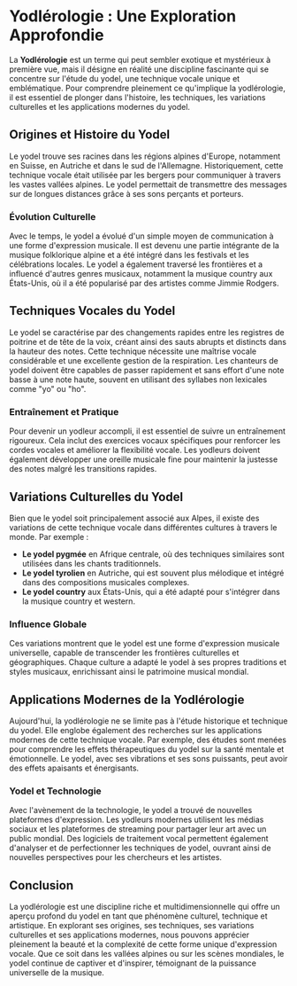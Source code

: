 # Yodlérologie : Une Exploration Approfondie

La **Yodlérologie** est un terme qui peut sembler exotique et mystérieux à première vue, mais il désigne en réalité une discipline fascinante qui se concentre sur l'étude du yodel, une technique vocale unique et emblématique. Pour comprendre pleinement ce qu'implique la yodlérologie, il est essentiel de plonger dans l'histoire, les techniques, les variations culturelles et les applications modernes du yodel.

## Origines et Histoire du Yodel

Le yodel trouve ses racines dans les régions alpines d'Europe, notamment en Suisse, en Autriche et dans le sud de l'Allemagne. Historiquement, cette technique vocale était utilisée par les bergers pour communiquer à travers les vastes vallées alpines. Le yodel permettait de transmettre des messages sur de longues distances grâce à ses sons perçants et porteurs.

### Évolution Culturelle

Avec le temps, le yodel a évolué d'un simple moyen de communication à une forme d'expression musicale. Il est devenu une partie intégrante de la musique folklorique alpine et a été intégré dans les festivals et les célébrations locales. Le yodel a également traversé les frontières et a influencé d'autres genres musicaux, notamment la musique country aux États-Unis, où il a été popularisé par des artistes comme Jimmie Rodgers.

## Techniques Vocales du Yodel

Le yodel se caractérise par des changements rapides entre les registres de poitrine et de tête de la voix, créant ainsi des sauts abrupts et distincts dans la hauteur des notes. Cette technique nécessite une maîtrise vocale considérable et une excellente gestion de la respiration. Les chanteurs de yodel doivent être capables de passer rapidement et sans effort d'une note basse à une note haute, souvent en utilisant des syllabes non lexicales comme "yo" ou "ho".

### Entraînement et Pratique

Pour devenir un yodleur accompli, il est essentiel de suivre un entraînement rigoureux. Cela inclut des exercices vocaux spécifiques pour renforcer les cordes vocales et améliorer la flexibilité vocale. Les yodleurs doivent également développer une oreille musicale fine pour maintenir la justesse des notes malgré les transitions rapides.

## Variations Culturelles du Yodel

Bien que le yodel soit principalement associé aux Alpes, il existe des variations de cette technique vocale dans différentes cultures à travers le monde. Par exemple :

- **Le yodel pygmée** en Afrique centrale, où des techniques similaires sont utilisées dans les chants traditionnels.
- **Le yodel tyrolien** en Autriche, qui est souvent plus mélodique et intégré dans des compositions musicales complexes.
- **Le yodel country** aux États-Unis, qui a été adapté pour s'intégrer dans la musique country et western.

### Influence Globale

Ces variations montrent que le yodel est une forme d'expression musicale universelle, capable de transcender les frontières culturelles et géographiques. Chaque culture a adapté le yodel à ses propres traditions et styles musicaux, enrichissant ainsi le patrimoine musical mondial.

## Applications Modernes de la Yodlérologie

Aujourd'hui, la yodlérologie ne se limite pas à l'étude historique et technique du yodel. Elle englobe également des recherches sur les applications modernes de cette technique vocale. Par exemple, des études sont menées pour comprendre les effets thérapeutiques du yodel sur la santé mentale et émotionnelle. Le yodel, avec ses vibrations et ses sons puissants, peut avoir des effets apaisants et énergisants.

### Yodel et Technologie

Avec l'avènement de la technologie, le yodel a trouvé de nouvelles plateformes d'expression. Les yodleurs modernes utilisent les médias sociaux et les plateformes de streaming pour partager leur art avec un public mondial. Des logiciels de traitement vocal permettent également d'analyser et de perfectionner les techniques de yodel, ouvrant ainsi de nouvelles perspectives pour les chercheurs et les artistes.

## Conclusion

La yodlérologie est une discipline riche et multidimensionnelle qui offre un aperçu profond du yodel en tant que phénomène culturel, technique et artistique. En explorant ses origines, ses techniques, ses variations culturelles et ses applications modernes, nous pouvons apprécier pleinement la beauté et la complexité de cette forme unique d'expression vocale. Que ce soit dans les vallées alpines ou sur les scènes mondiales, le yodel continue de captiver et d'inspirer, témoignant de la puissance universelle de la musique.